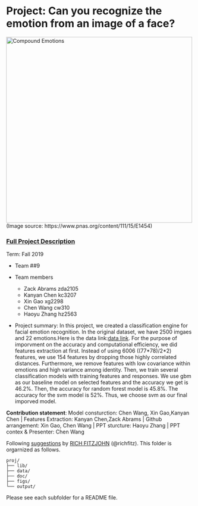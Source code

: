 # Project: Can you recognize the emotion from an image of a face? 
<img src="figs/CE.jpg" alt="Compound Emotions" width="500"/>
(Image source: https://www.pnas.org/content/111/15/E1454)

### [Full Project Description](doc/project3_desc.md)

Term: Fall 2019

+ Team ##9
+ Team members
	+ Zack Abrams zda2105
	+ Kanyan Chen kc3207
	+ Xin Gao xg2298
	+ Chen Wang cw310
	+ Haoyu Zhang hz2563 

+ Project summary: In this project, we created a classification engine for facial emotion recognition. In the original dataset, we have 2500 imgaes and 22 emotions.Here is the data link:[data link](https://www.dropbox.com/s/kvi949ea1rey1d8/train_set.zip?dl=0). For the purpose of imporvment on the accuracy and computational efficiency, we did features extraction at first. Instead of using 6006 ((77\*78)/2*2) features, we use 154 features by dropping those highly correlated distances. Furthermore, we remove features with low covariance within emotions and high variance among identity. Then, we train several classification models with training features and responses. We use gbm as our baseline model on selected features and the accuracy we get is 46.2%. Then, the accuracy for random forest model is 45.8%. The accuracy for the svm model is 52%. Thus, we choose svm as our final imporved model. 
	
**Contribution statement**:  Model consturction: Chen Wang, Xin Gao,Kanyan Chen | Features Extraction: Kanyan Chen,Zack Abrams | Github arrangement: Xin Gao, Chen Wang | PPT sturcture: Haoyu Zhang | PPT contex & Presenter: Chen Wang 

Following [suggestions](http://nicercode.github.io/blog/2013-04-05-projects/) by [RICH FITZJOHN](http://nicercode.github.io/about/#Team) (@richfitz). This folder is orgarnized as follows.

```
proj/
├── lib/
├── data/
├── doc/
├── figs/
└── output/
```

Please see each subfolder for a README file.
